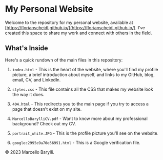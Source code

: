 # My Personal Website

Welcome to the repository for my personal website, available at [https://florianscheidl.github.io/](https://florianscheidl.github.io/). I've created this space to share my work and connect with others in the field.

## What's Inside

Here's a quick rundown of the main files in this repository:

1. `index.html` - This is the heart of the website, where you'll find my profile picture, a brief introduction about myself, and links to my GitHub, blog, email, CV, and LinkedIn.

2. `styles.css` - This file contains all the CSS that makes my website look the way it does.

3. `404.html` - This redirects you to the main page if you try to access a page that doesn't exist on my site.

4. `MarcelloBarylliCV.pdf` - Want to know more about my professional background? Check out my CV.

5. `portrait_white.JPG` - This is the profile picture you'll see on the website.

6. `googlec2995e9a70e56991.html` - This is a Google verification file.

© 2023 Marcello Barylli.
